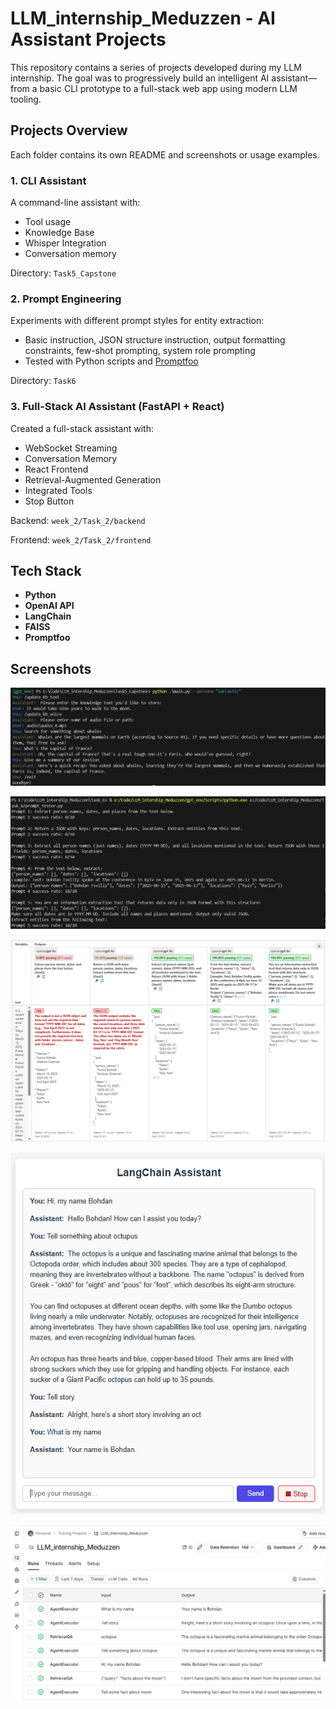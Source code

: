 # LLM_internship_Meduzzen - AI Assistant Projects

This repository contains a series of projects developed during my LLM internship. The goal was to progressively build an intelligent AI assistant—from a basic CLI prototype to a full-stack web app using modern LLM tooling.

## Projects Overview

Each folder contains its own README and screenshots or usage examples.

### 1. CLI Assistant

A command-line assistant with:
- Tool usage
- Knowledge Base
- Whisper Integration
- Conversation memory

Directory: `Task5_Capstone`

### 2. Prompt Engineering

Experiments with different prompt styles for entity extraction:
- Basic instruction, JSON structure instruction, output formatting constraints, few-shot prompting, system role prompting
- Tested with Python scripts and [Promptfoo](https://www.promptfoo.dev/)

Directory: `Task6`

### 3. Full-Stack AI Assistant (FastAPI + React)

Created a full-stack assistant with:
- WebSocket Streaming
- Conversation Memory
- React Frontend
- Retrieval-Augmented Generation
- Integrated Tools
- Stop Button

Backend: `week_2/Task_2/backend`

Frontend: `week_2/Task_2/frontend`

## Tech Stack

- **Python**
- **OpenAI API**
- **LangChain**
- **FAISS**
- **Promptfoo**

## Screenshots

![cli_screenshot](Task5_Capstone/screenshots/cli.png)

![prompt_screenshot](Task_6/screenshots/CLI.png)

![promptfoo_screenshot](Task_6/screenshots/promptfoo_1.png)

![web_screenshot](Week_2/Task_2/screenshots/app.png)

![smith_screenshot](Week_2/Task_2/screenshots/smith.png)
